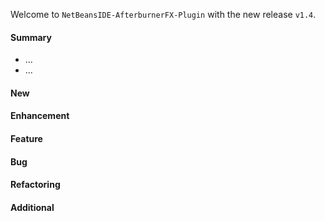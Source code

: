 Welcome to `NetBeansIDE-AfterburnerFX-Plugin` with the new release `v1.4`.



#### Summary
* ...
* ...



#### New



#### Enhancement



#### Feature



#### Bug



#### Refactoring



#### Additional



[//]: # (Issues which will be integrated in this release)
